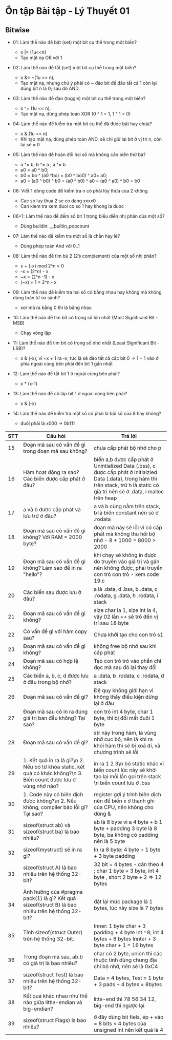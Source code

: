 # Ôn tập Bài tập - Lý Thuyết 01

## Bitwise
- 01: Làm thế nào để bật (set) một bit cụ thể trong một biến? 
    - x |= (1u<<n)
    - Tạo mặt nạ OR với 1

- 02: Làm thế nào để tắt (set) một bit cụ thể trong một biến?
    - x &= ~(1u << n);
    - Tạo mặt nạ, nhưng chú ý phải có ~ đảo bit để đảo tất cả 1 còn lại đúng bit n là 0; sau đó AND

- 03: Làm thế nào để đảo (toggle) một bit cụ thể trong một biến?
    - x ^= (1u << n);
    - Tạo mặt nạ, dùng phép toán XOR (0 ^ 1 = 1, 1 ^ 1 = 0)
- 04: Làm thế nào để kiểm tra một bit cụ thể đã được bật hay chưa?
    - x & (1u << n)
    - Khi tạo mặt nạ, dùng phép toán AND, sẽ chỉ giữ lại bit ở vị trí n, còn lại sẽ = 0

- 05: Làm thế nào để hoán đổi hai số mà không cần biến thứ ba?
    - a ^= b; b ^= a ; a ^= b
    - a0 = a0 ^ b0; 
    - b0 = bo ^ (a0 ^bo) = (b0 ^ bo0) ^ a0= a0; 
    - a0 = (a0 ^ b0) ^ b0 = (a0 ^ b0) ^ a0 = (a0 ^ a0) ^ b0 = b0

- 06: Viết 1 dòng code để kiểm tra n có phải lũy thừa của 2 không.
    - Cac so luy thua 2 se co dang xxxx0
    - Can kiem tra xem duoi co so 1 hay khong la duoc
    
- 06+1: Làm thế nào để đếm số bit 1 trong biểu diễn nhị phân của một số?
    - Dùng buildin: __builtin_popcount

- 07: Làm thế nào để kiểm tra một số là chẵn hay lẻ?
    - Dùng phép toán And với 0..1

- 08: Làm thế nào để tìm bù 2 (2’s complement) của một số nhị phân?
    - x + (-x) mod 2^n = 0
    - -x = (2^n) - x
    - ~x = (2^n -1) - x
    - (~x) + 1 = 2^n - x
- 09: Làm thế nào để kiểm tra hai số có bằng nhau hay không mà không dùng toán tử so sánh?
    - xor mà ra bằng 0 thì là bằng nhau

- 10: Làm thế nào để tìm bit có trọng số lớn nhất (Most Significant Bit - MSB)
    - Chạy vòng lặp

- 11: Làm thế nào để tìm bit có trọng số nhỏ nhất (Least Significant Bit - LSB)?
    - x & (-x), vì ~x + 1 ra -x; tức là sẽ đảo tất cả các bit 0 -> 1 + 1 vào ở phía ngoài cùng bên phải đến bit 1 gần nhất

- 12: Làm thế nào để tắt bit 1 ở ngoài cùng bên phải?
    - x * (x-1)

- 13: Làm thế nào để cô lập bit 1 ở ngoài cùng bên phải?
    - x & (-x)
- 14: Làm thế nào để kiểm tra một số có phải là bội số của 8 hay không?
    - đuôi phải là x000 -> 0b111

| STT| Câu hỏi | Trả lời |
|---------|-----|--------|
|15|Đoạn mã sau có vấn đề gì trong đoạn mã sau không? |chưa cấp phát bộ nhớ cho p|
|16|Hàm hoạt động ra sao? Các biến được cấp phát ở đâu? | biến a,b  được cấp phát ở Unintialized Data (.bss), c được cấp phát ở Initialzied Data (.data), trong hàm thì trên stack, trừ h là static có giá trị nên sẽ ở .data, i malloc trên heap |
|17|a và b được cấp phát và lưu trữ ở đâu?|a và b cùng nằm trên stack, b là biến constant nên sẽ ở .rodata|
|18|Đoạn mã sau có vấn đề gì không? Với RAM = 2000 byte?|đoạn mã này sẽ lỗi vì có cấp phát mà không thu hồi bộ nhớ - 8 * 1000 = 8000 > 2000|
|19|Đoạn mã sau có vấn đề gì không? Làm sao để in ra "hello"?|khi chạy sẽ không in được do truyền vào giá trị và gán nên không được, phải truyền con trỏ con trỏ - xem code 19.c|
|20|Các biến sau được lưu ở đâu?|a là .data, d .bss, b .data, c .rodata, g .data, h .rodata, i stack|
|21|Đoạn mã sau có vấn đề gì không?|size char la 1, size int la 4, vậy 02 lần ++ sẽ trỏ đến vị trí sau 18 byte|
|22|Có vấn đề gì với hàm copy sau?|Chưa khởi tạo cho con trỏ s1|
|23|Đoạn mã sau có vấn đề gì không?|không free bộ nhớ sau khi cấp phát|
|24|Đoạn mã sau có hợp lệ không?|Tạo con trỏ trỏ vào phần chỉ đọc mà sau đó lại thay đổi|
|25|Các biến a, b, c, d được lưu ở đâu trong bộ nhớ?|a .data, b .rodata, c .rodata, d stack|
|26|Đoạn mã sau có vấn đề gì?|Đệ quy không giới hạn vì không thấy điều kiện dừng lại ở đâu|
|27|Đoạn mã sau có in ra đúng giá trị ban đầu không? Tại sao?|con trỏ int 4 byte, char 1 byte, thì bị đổi mất đuôi 1 byte|
|28|Đoạn mã sau có vấn đề gì?|str này trong hàm, là vùng nhớ cục bộ, nên là khi ra khỏi hàm thì sẽ bị xoá đi, và chương trình sẽ lỗi|
|29|1. Kết quả in ra là gì?\n 2. Nếu bỏ từ khóa static, kết quả có khác không?\n 3. Biến count được lưu ở vùng nhớ nào?|in ra 1 2 3\n bỏ static khác vì biến count lúc này sẽ khởi tạo lại mỗi lần gọi trên stack \n biến count lưu ở .bss |
|30|1. Code này có biên dịch được không?\n 2. Nếu không, compiler báo lỗi gì? Tại sao?|register gợi ý trình biên dịch nên để biến x ở thanh ghi của CPU, nên không cho dùng &|
|31|sizeof(struct ab) và sizeof(struct ba) là bao nhiêu?| ab là 8 byte vì a 4 byte + b 1 byte + padding 3 byte là 8 byte, ba không có padding nên là 5 byte|
|32|sizeof(mystruct) sẽ in ra gì?|In ra 8 byte: 4 byte + 1 byte + 3 byte padding|
|33|sizeof(struct A) là bao nhiêu trên hệ thống 32-bit?| 32 bit = 4 bytes - căn theo 4 ; char 1 byte + 3 byte, int 4 byte , short 2 byte + 2 => 12 bytes |
|34|Ảnh hưởng của #pragma pack(1) là gì? Kết quả sizeof(struct B) là bao nhiêu trên hệ thống 32-bit?|đặt lại mức package là 1 bytes, lúc này size là 7 bytes|
|35|Tính sizeof(struct Outer) trên hệ thống 32-bit.| Inner: 1 byte char + 3 padding + 4 byte int =8; int 4 bytes + 8 bytes Innter + 3 byte char + 1 = 16 bytes|
|36|Trong đoạn mã sau, ab.b có giá trị là bao nhiêu?|char có 2 byte, union thì các thuộc tính dùng chung địa chỉ bộ nhớ, nên sẽ là 0xC4|
|37|sizeof(struct Test) là bao nhiêu trên hệ thống 32-bit?|Data = 4 bytes, Test = 1 byte + 3 pads + 4 bytes = 8bytes|
|38|Kết quả khác nhau như thế nào giữa little-endian và big-endian?|litte-end thì 78 56 34 12, big-end thì ngược lại|
|39|sizeof(struct Flags) là bao nhiêu?|ở đây dùng bit fiels, ép + vào = 8 bits < 4 bytes của unsigned int nên kết quả là 4|